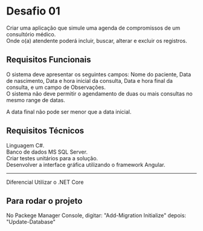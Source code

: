 ﻿# Desafio 01


Criar uma aplicação que simule uma agenda de compromissos de um consultório médico. <br />
Onde o(a) atendente poderá incluir, buscar, alterar e excluir os registros.<br />

Requisitos Funcionais
---
O sistema deve apresentar os seguintes campos: Nome do paciente, Data de nascimento, Data e hora inicial da consulta, Data e hora final da consulta, e um campo de Observações. <br />
O sistema não deve permitir o agendamento de duas ou mais consultas no mesmo range de datas. <br />

A data final não pode ser menor que a data inicial. <br />


Requisitos Técnicos
---
Linguagem C#. <br />
Banco de dados MS SQL Server. <br />
Criar testes unitários para a solução.<br />
Desenvolver a interface gráfica utilizando o framework Angular.<br />

---
Diferencial
Utilizar o .NET Core 

Para rodar o projeto
---
No Packege Manager Console, digitar: "Add-Migration Initialize" depois: "Update-Database"